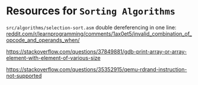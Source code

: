 # Resources for `Sorting Algorithms`

`src/algorithms/selection-sort.asm` double dereferencing in one line:
[reddit.com/r/learnprogramming/comments/1ax0et5/invalid_combination_of_opcode_and_operands_when/](https://www.reddit.com/r/learnprogramming/comments/1ax0et5/invalid_combination_of_opcode_and_operands_when/)

https://stackoverflow.com/questions/37849881/gdb-print-array-or-array-element-with-element-of-various-size

https://stackoverflow.com/questions/35352915/qemu-rdrand-instruction-not-supported